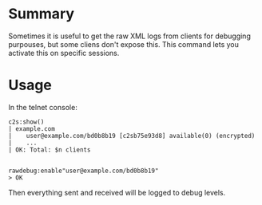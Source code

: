 # Summary #

Sometimes it is useful to get the raw XML logs from clients for debugging purpouses, but some cliens don't expose this.  This command lets you activate this on specific sessions.

# Usage #

In the telnet console:

```
c2s:show()
| example.com
|    user@example.com/bd0b8b19 [c2sb75e93d8] available(0) (encrypted)
|    ...
| OK: Total: $n clients


rawdebug:enable"user@example.com/bd0b8b19"
> OK
```

Then everything sent and received will be logged to debug levels.
